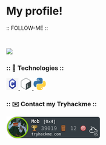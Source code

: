 
# My profile! 

:: FOLLOW-ME ::

<br>

![](https://komarev.com/ghpvc/?username=VitorMob-C&style=flat-square)

### :: :space_invader: Technologies :: 

<p>
    <a href="#">
        <img alt="C" width="32em" height="32em" src="assets/c.svg">
    </a>
    <a href="#">
        <img alt="ShellScript" width="32em" height="32em" src="assets/shell.svg">
    </a>
    <a href="#">
        <img alt="Python" width="32em" height="32em" src="assets/1200px-Python-logo-notext.svg.svg">
    </a>  
        
<p>


### :: :envelope: Contact my Tryhackme :: 
   <a href="https://tryhackme.com/p/Mob">
        <img src="assets/Mob.svg" alt="TryHackMe">
   </a>
<br>
